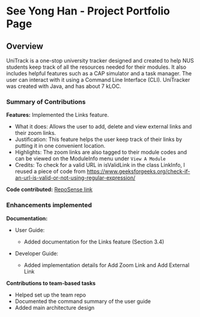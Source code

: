 # See Yong Han - Project Portfolio Page

## Overview
UniTrack is a one-stop university tracker designed and created to help NUS students keep track of all the resources needed for their modules.
It also includes helpful features such as a CAP simulator and a task manager. The user can interact with it using a Command Line Interface (CLI).
UniTracker was created with Java, and has about 7 kLOC.

### Summary of Contributions

**Features:** Implemented the Links feature.
- What it does: Allows the user to add, delete and view external links and their zoom links. 
- Justification: This feature helps the user keep track of their links by putting it in one convenient location.
- Highlights: The zoom links are also tagged to their module codes and can be viewed on the ModuleInfo menu under `View A Module`
- Credits: To check for a valid URL in isValidLink in the class LinkInfo, I reused a piece of code from https://www.geeksforgeeks.org/check-if-an-url-is-valid-or-not-using-regular-expression/

**Code contributed:** [RepoSense link](https://nus-cs2113-ay2021s2.github.io/tp-dashboard/?search=&sort=groupTitle&sortWithin=title&since=&timeframe=commit&mergegroup=&groupSelect=groupByRepos&breakdown=false&tabOpen=true&tabType=authorship&tabAuthor=BlubberMonster&tabRepo=AY2021S2-CS2113T-F08-4%2Ftp%5Bmaster%5D&authorshipIsMergeGroup=false&authorshipFileTypes=docs~functional-code~test-code~other)

### Enhancements implemented
**Documentation:**

- User Guide: 
    - Added documentation for the Links feature (Section 3.4)

- Developer Guide:
    - Added implementation details for Add Zoom Link and Add External Link
    
**Contributions to team-based tasks**
- Helped set up the team repo
- Documented the command summary of the user guide
- Added main architecture design



      
